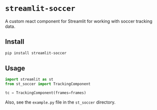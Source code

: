 #  `streamlit-soccer`

A custom react component for Streamlit for working with soccer tracking data.

## Install

```bash
pip install streamlit-soccer
```

## Usage

```python
import streamlit as st
from st_soccer import TrackingComponent

tc = TrackingComponent(frames=frames)
```

Also, see the `example.py` file in the `st_soccer` directory.